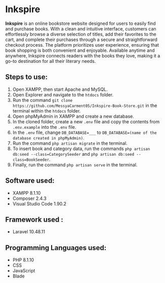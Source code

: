 # Inkspire
**Inkspire** is an online bookstore website designed for users to easily find and purchase books. With a clean and intuitive interface, customers can effortlessly browse a diverse selection of titles, add their favorites to the cart, and complete their purchases through a secure and straightforward checkout process. The platform prioritizes user experience, ensuring that book shopping is both convenient and enjoyable. Available anytime and anywhere, Inkspire connects readers with the books they love, making it a go-to destination for all their literary needs.

## Steps to use:
1. Open XAMPP, then start Apache and MySQL.
2. Open Explorer and navigate to the `htdocs` folder.
3. Run the command `git clone https://github.com/MessyaCarment05/Inkspire-Book-Store.git` in the terminal within the `htdocs` folder.
4. Open phpMyAdmin in XAMPP and create a new database.
5. In the cloned folder, create a new `.env` file and copy the contents from `.env.example` into the `.env` file.
6. In the `.env` file, change `DB_DATABASE=___` to `DB_DATABASE=(name of the database created in phpMyAdmin)`.
7. Run the command `php artisan migrate` in the terminal.
8. To insert book and category data, run the commands `php artisan db:seed --class=CategorySeeder` and `php artisan db:seed --class=BookSeeder`.
9. Finally, run the command `php artisan serve` in the terminal.
   
## Software used:
- XAMPP 8.1.10
- Composer 2.4.3
- Visual Studio Code 1.90.2

## Framework used :
- Laravel 10.48.11

## Programming Languages used:
- PHP 8.1.10
- CSS
- JavaScript
- Blade
